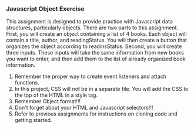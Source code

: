 ### Javascript Object Exercise
This assignment is designed to provide practice with Javascript data structures, particularly
objects.  There are two parts to this assignment.  First, you will create an object containing
a list of 4 books.  Each object will contain a title, author, and readingStatus.  You will
then create a button that organizes the object according to readinsStatus.  Second, you will
create three inputs.  These inputs will take the same information from new books you want to enter,
and then add them to the list of already organized book information.  

1. Remember the proper way to create event listeners and attach functions.
2. In this project, CSS will not be in a separate file.  You will add the CSS to the
top of the HTML in a style tag.  
3. Remember Object format!!!
4. Don't forget about your HTML and Javascript selectors!!!
5. Refer to previous assignments for instructions on cloning code and getting started.
